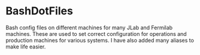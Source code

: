 # BashDotFiles

Bash config files on different machines for many JLab and Fermilab machines. These are used to set correct configuration for operations and production machines for various systems. I have also added many aliases to make life easier.
